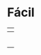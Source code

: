 # Fácil



<table data-view="cards"><thead><tr><th></th></tr></thead><tbody><tr><td></td></tr><tr><td></td></tr><tr><td></td></tr><tr><td></td></tr><tr><td></td></tr><tr><td></td></tr></tbody></table>
